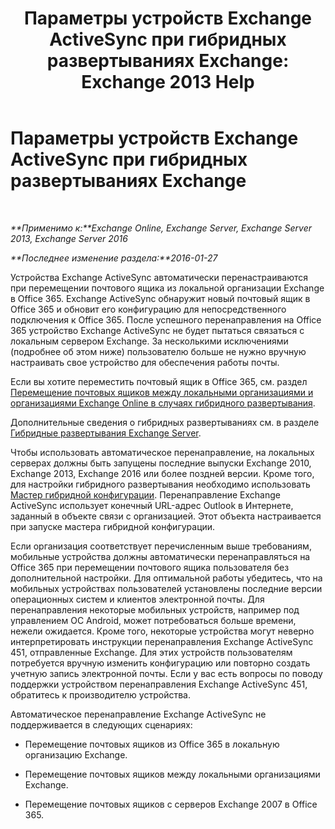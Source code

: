 ﻿---
title: 'Параметры устройств Exchange ActiveSync при гибридных развертываниях Exchange: Exchange 2013 Help'
TOCTitle: Параметры устройств Exchange ActiveSync при гибридных развертываниях Exchange
ms:assetid: 77f7cd72-2a8a-467e-9ffd-b93f5eeb2f69
ms:mtpsurl: https://technet.microsoft.com/ru-ru/library/Dn931281(v=EXCHG.150)
ms:contentKeyID: 64965204
ms.date: 01/11/2018
mtps_version: v=EXCHG.150
ms.translationtype: HT
---

# Параметры устройств Exchange ActiveSync при гибридных развертываниях Exchange

 

_**Применимо к:**Exchange Online, Exchange Server, Exchange Server 2013, Exchange Server 2016_

_**Последнее изменение раздела:**2016-01-27_

Устройства Exchange ActiveSync автоматически перенастраиваются при перемещении почтового ящика из локальной организации Exchange в Office 365. Exchange ActiveSync обнаружит новый почтовый ящик в Office 365 и обновит его конфигурацию для непосредственного подключения к Office 365. После успешного перенаправления на Office 365 устройство Exchange ActiveSync не будет пытаться связаться с локальным сервером Exchange. За несколькими исключениями (подробнее об этом ниже) пользователю больше не нужно вручную настраивать свое устройство для обеспечения работы почты.

Если вы хотите переместить почтовый ящик в Office 365, см. раздел [Перемещение почтовых ящиков между локальными организациями и организациями Exchange Online в случаях гибридного развертывания](move-mailboxes-between-on-premises-and-exchange-online-organizations-in-hybrid-deployments-exchange-2013-help.md).

Дополнительные сведения о гибридных развертываниях см. в разделе [Гибридные развертывания Exchange Server](exchange-server-hybrid-deployments-exchange-2013-help.md).

Чтобы использовать автоматическое перенаправление, на локальных серверах должны быть запущены последние выпуски Exchange 2010, Exchange 2013, Exchange 2016 или более поздней версии. Кроме того, для настройки гибридного развертывания необходимо использовать [Мастер гибридной конфигурации](hybrid-configuration-wizard-exchange-2013-help.md). Перенаправление Exchange ActiveSync использует конечный URL-адрес Outlook в Интернете, заданный в объекте связи с организацией. Этот объекта настраивается при запуске мастера гибридной конфигурации.

Если организация соответствует перечисленным выше требованиям, мобильные устройства должны автоматически перенаправляться на Office 365 при перемещении почтового ящика пользователя без дополнительной настройки. Для оптимальной работы убедитесь, что на мобильных устройствах пользователей установлены последние версии операционных систем и клиентов электронной почты. Для перенаправления некоторые мобильных устройств, например под управлением ОС Android, может потребоваться больше времени, нежели ожидается. Кроме того, некоторые устройства могут неверно интерпретировать инструкции перенаправления Exchange ActiveSync 451, отправленные Exchange. Для этих устройств пользователям потребуется вручную изменить конфигурацию или повторно создать учетную запись электронной почты. Если у вас есть вопросы по поводу поддержки устройством перенаправления Exchange ActiveSync 451, обратитесь к производителю устройства.

Автоматическое перенаправление Exchange ActiveSync не поддерживается в следующих сценариях:

  - Перемещение почтовых ящиков из Office 365 в локальную организацию Exchange.

  - Перемещение почтовых ящиков между локальными организациями Exchange.

  - Перемещение почтовых ящиков с серверов Exchange 2007 в Office 365.

